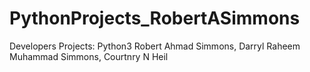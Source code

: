 # PythonProjects_RobertASimmons
Developers Projects: Python3 Robert Ahmad Simmons, Darryl Raheem Muhammad Simmons, Courtnry N Heil
